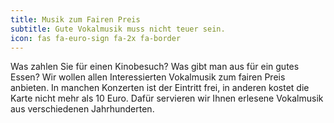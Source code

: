 ```yaml
---
title: Musik zum Fairen Preis
subtitle: Gute Vokalmusik muss nicht teuer sein.
icon: fas fa-euro-sign fa-2x fa-border
---
```


Was zahlen Sie für einen Kinobesuch? Was gibt man aus für ein gutes Essen? Wir wollen allen Interessierten Vokalmusik zum fairen Preis anbieten. In manchen Konzerten ist der Eintritt frei, in anderen kostet die Karte nicht mehr als 10 Euro. Dafür servieren wir Ihnen erlesene Vokalmusik aus verschiedenen Jahrhunderten.